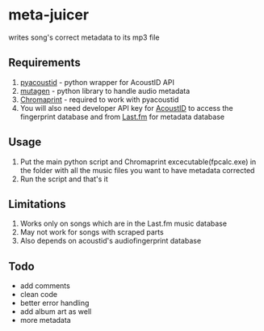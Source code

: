 # meta-juicer
writes song's correct metadata to its mp3 file

## Requirements
1) <a href = "https://github.com/beetbox/pyacoustid">pyacoustid</a> - python wrapper for AcoustID API
2) <a href="https://github.com/quodlibet/mutagen">mutagen</a> - python library to handle audio metadata
3) <a href="https://acoustid.org/chromaprint">Chromaprint</a> - required to work with pyacoustid
4) You will also need developer API key for <a href="https://acoustid.org/login">AcoustID</a> to access the fingerprint database and from <a href="https://www.last.fm/api/account/create">Last.fm</a> for metadata database

## Usage
1) Put the main python script and Chromaprint excecutable(fpcalc.exe) in the folder with all the music files you want to have metadata corrected
2) Run the script and that's it

## Limitations
1) Works only on songs which are in the Last.fm music database
2) May not work for songs with scraped parts
3) Also depends on acoustid's audiofingerprint database

## Todo
- add comments
- clean code
- better error handling
- add album art as well
- more metadata
